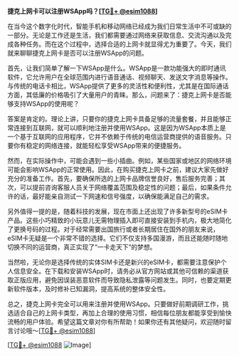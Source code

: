 **捷克上网卡可以注册WSApp吗？[[TG💪+ @esim1088](https://t.me/s/esim1088)]**

在当今这个数字化时代，智能手机和移动网络已经成为我们日常生活中不可或缺的一部分。无论是工作还是生活，我们都需要通过网络来获取信息、交流沟通以及完成各种任务。而在这个过程中，选择合适的上网卡就显得尤为重要了。今天，我们就来聊聊捷克上网卡是否可以注册WSApp的问题。

首先，让我们简单了解一下WSApp是什么。WSApp是一款功能强大的即时通讯软件，它允许用户在全球范围内进行语音通话、视频聊天、发送文字消息等操作。与传统的电话卡相比，WSApp提供了更多的灵活性和便利性，尤其是在国际通话方面，其低廉的价格吸引了大量用户的青睐。那么，问题来了：捷克上网卡是否能够支持WSApp的使用呢？

答案是肯定的。理论上讲，只要你的捷克上网卡具备足够的流量套餐，并且能够正常连接到互联网，就可以顺利地注册并使用WSApp。这是因为WSApp本质上是一个基于互联网的应用程序，它并不依赖于传统的电信运营商提供的语音服务。只要你有稳定的网络连接，就能轻松享受WSApp带来的便捷服务。

然而，在实际操作中，可能会遇到一些小插曲。例如，某些国家或地区的网络环境可能会影响WSApp的正常使用。因此，在购买捷克上网卡之前，建议大家先做好充分的准备工作。首先，要确保所选的上网卡品牌信誉良好，售后服务完善；其次，可以提前咨询客服人员关于网络覆盖范围及稳定性的问题；最后，如果条件允许的话，最好能亲自测试一下网速和信号强度，以确保能满足自己的需求。

另外值得一提的是，随着科技的发展，现在市面上还出现了许多新型号的eSIM卡产品。这些小巧精致的小玩意儿无需物理插入即可直接安装到手机内，极大地简化了更换号码的过程。对于经常需要出国旅行或者长期居住在国外的朋友来说，eSIM卡无疑是一个非常不错的选择。它们不仅支持多国漫游，而且还能随时随地切换不同的运营商，真正实现了“一卡走天下”的梦想。

当然啦，无论你是选择传统的实体SIM卡还是新兴的eSIM卡，都需要注意保护个人信息安全。在下载和安装WSApp时，请务必从官方网站或其他可信赖的渠道获取正版应用，避免因误装恶意软件而导致隐私泄露等问题发生。同时，也要定期更新软件版本，及时修补已知漏洞，提高系统的整体安全性。

总之，捷克上网卡完全可以用来注册并使用WSApp。只要做好前期调研工作，挑选适合自己的上网卡类型，再加上合理的使用习惯，相信每位朋友都能享受到愉快流畅的用户体验。希望这篇文章对你有所帮助！如果你还有其他疑问，欢迎随时留言讨论哦～[[TG💪+ @esim1088](https://t.me/s/esim1088)]

[[TG💪+ @esim1088](https://t.me/s/esim1088) ![Image](https://i.postimg.cc/4NQfJmqS/Snipaste-2025-05-13-00-14-12.png)]